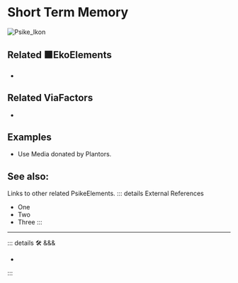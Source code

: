 
# <psike>Short Term Memory</psike>

![Psike_Ikon](/Psike/Psike_Ikon.png)

## Related 🟩<eko>EkoElements</eko>

-

## Related <via>ViaFactors</via>

-

## Examples

- Use Media donated by Plantors.

## See also:

Links to other related PsikeElements.
::: details External References

- One
- Two
- Three
:::

---

<!-- =================================================== -->
<!-- =================================================== -->
<!-- =================================================== -->
<!-- =================================================== -->
<!-- =================================================== -->
::: details 🛠 <dev>&&&</dev>

-

:::
